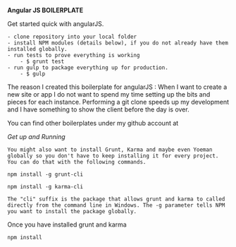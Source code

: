 **Angular JS BOILERPLATE**

Get started quick with angularJS.

	- clone repository into your local folder
	- install NPM modules (details below), if you do not already have them installed globally.
	- run tests to prove everything is working
		- $ grunt test
	- run gulp to package everything up for production.
		- $ gulp

The reason I created this boilerplate for angularJS : When I want to create a new site or app I do not want to spend my time setting up the bits and pieces for each instance. Performing a git clone speeds up my development and I have something to show the client before the day is over.

You can find other boilerplates under my github account at 

*Get up and Running*

	You might also want to install Grunt, Karma and maybe even Yoeman globally so you don't have to keep installing it for every project. You can do that with the following commands.

	npm install -g grunt-cli

	npm install -g karma-cli

	The "cli" suffix is the package that allows grunt and karma to called directly from the command line in Windows. The -g parameter tells NPM you want to install the package globally.

Once you have installed grunt and karma 

	npm install


